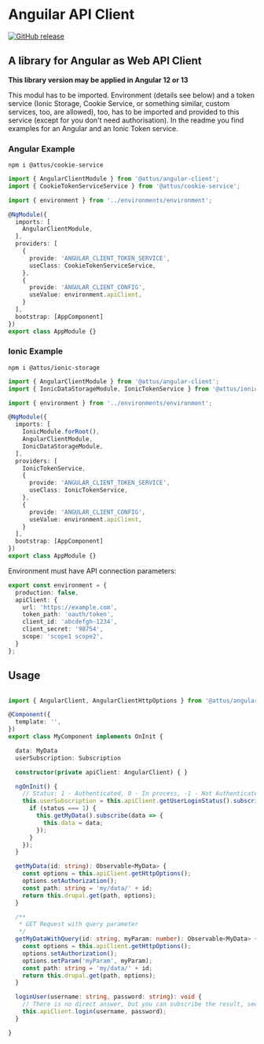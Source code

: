 # Anguilar API Client

[![GitHub release](https://img.shields.io/github/release/attus74/angular-client.svg)](https://GitHub.com/attus74/angular-client/releases/)

## A library for Angular as Web API Client

**This library version may be applied in Angular 12 or 13**

This modul has to be imported. 
Environment (details see below) and a token service (Ionic Storage, Cookie Service, or something similar, custom services, too, are allowed), too, has to be imported and provided to this service (except for you don't need authorisation). In the readme you find examples for an Angular and an Ionic Token service. 

### Angular Example

```
npm i @attus/cookie-service
```
```ts
import { AngularClientModule } from '@attus/angular-client';
import { CookieTokenServiceService } from '@attus/cookie-service';

import { environment } from '../environments/environment';

@NgModule({
  imports: [
    AngularClientModule,
  ],
  providers: [
    {
      provide: 'ANGULAR_CLIENT_TOKEN_SERVICE',
      useClass: CookieTokenServiceService,
    },
    {
      provide: 'ANGULAR_CLIENT_CONFIG',
      useValue: environment.apiClient,
    }
  ],
  bootstrap: [AppComponent]
})
export class AppModule {}
```

### Ionic Example 
```
npm i @attus/ionic-storage
```
```ts
import { AngularClientModule } from '@attus/angular-client';
import { IonicDataStorageModule, IonicTokenService } from '@attus/ionic-storage';

import { environment } from '../environments/environment';

@NgModule({
  imports: [
    IonicModule.forRoot(), 
    AngularClientModule,
    IonicDataStorageModule,
  ],
  providers: [
    IonicTokenService,
    {
      provide: 'ANGULAR_CLIENT_TOKEN_SERVICE',
      useClass: IonicTokenService,
    },
    {
      provide: 'ANGULAR_CLIENT_CONFIG',
      useValue: environment.apiClient,
    }
  ],
  bootstrap: [AppComponent]
})
export class AppModule {}
```

Environment must have API connection parameters:
```ts
export const environment = {
  production: false,
  apiClient: {
    url: 'https://example.com',
    token_path: 'oauth/token',
    client_id: 'abcdefgh-1234',
    client_secret: '98754',
    scope: 'scope1 scope2',
  }
};
```

## Usage

```ts

import { AngularClient, AngularClientHttpOptions } from '@attus/angular-client';

@Component({
  template: '',
})
export class MyComponent implements OnInit {

  data: MyData
  userSubscription: Subscription

  constructor(private apiClient: AngularClient) { }

  ngOnInit() {
    // Status: 1 - Authenticated, 0 - In process, -1 - Not Authenticated
    this.userSubscription = this.apiClient.getUserLoginStatus().subscribe(status => {
      if (status === 1) {
        this.getMyData().subscribe(data => {
          this.data = data;
        });
      }
    });
  }

  getMyData(id: string): Observable<MyData> {
    const options = this.apiClient.getHttpOptions();
    options.setAuthorization();
    const path: string = 'my/data/' + id;
    return this.drupal.get(path, options);
  }

  /**
   * GET Request with query parameter
   */
  getMyDataWithQuery(id: string, myParam: number): Observable<MyData> {
    const options = this.apiClient.getHttpOptions();
    options.setAuthorization();
    options.setParam('myParam', myParam);
    const path: string = 'my/data/' + id;
    return this.drupal.get(path, options);
  }

  loginUser(username: string, password: string): void {
    // There is no direct answer, but you can subscribe the result, see getUserLoginStatus()
    this.apiClient.login(username, password);
  }

}
```
